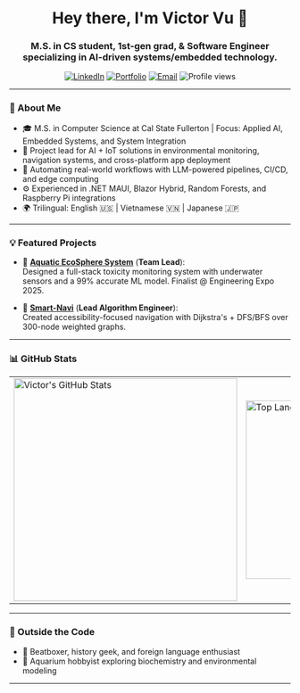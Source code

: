 <h1 align="center">Hey there, I'm Victor Vu 👋</h1>

<h3 align="center">
M.S. in CS student, 1st-gen grad, & Software Engineer specializing in AI-driven systems/embedded technology.
</h3>

<div align="center">

[![LinkedIn](https://img.shields.io/badge/LinkedIn-Victor%20Vu-blue?style=flat&logo=linkedin)](https://www.linkedin.com/in/victor-v-vu/)
[![Portfolio](https://img.shields.io/badge/Website-Portfolio-green?style=flat&logo=google-chrome)](https://vuvictor.up.railway.app)
[![Email](https://img.shields.io/badge/Email-vuvictor@csu.fullerton.edu-red?style=flat&logo=gmail)](mailto:vuvictor@csu.fullerton.edu)
<img src="https://komarev.com/ghpvc/?username=vuvictor1&label=Profile%20views&color=0e75b6&style=flat" alt="Profile views" />

</div>

---

### 🚀 About Me

- 🎓 M.S. in Computer Science at Cal State Fullerton | Focus: Applied AI, Embedded Systems, and System Integration  
- 🔧 Project lead for AI + IoT solutions in environmental monitoring, navigation systems, and cross-platform app deployment
- 🤖 Automating real-world workflows with LLM-powered pipelines, CI/CD, and edge computing
- ⚙️ Experienced in .NET MAUI, Blazor Hybrid, Random Forests, and Raspberry Pi integrations
- 🌍 Trilingual: English 🇺🇸 | Vietnamese 🇻🇳 | Japanese 🇯🇵  

---

### 💡 Featured Projects

- 🐠 [**Aquatic EcoSphere System**](https://github.com/vuvictor1/AquaticEcoSphere) (**Team Lead**):  
  Designed a full-stack toxicity monitoring system with underwater sensors and a 99% accurate ML model. Finalist @ Engineering Expo 2025.

- 🧭 [**Smart-Navi**](https://github.com/vuvictor1/SmartNavi) (**Lead Algorithm Engineer**):  
  Created accessibility-focused navigation with Dijkstra's + DFS/BFS over 300-node weighted graphs.

---

### 📊 GitHub Stats

<table align="center">
  <tr>
    <td>
      <img src="https://github-readme-stats-sigma-five.vercel.app/api?username=vuvictor1&show_icons=true&theme=radical" alt="Victor's GitHub Stats" width="400px" />
    </td>
    <td>
      <img src="https://github-readme-stats.vercel.app/api/top-langs?username=vuvictor1&layout=compact&theme=radical" alt="Top Languages" width="320px" />
    </td>
  </tr>
</table>

---

### 🎯 Outside the Code

- 🧠 Beatboxer, history geek, and foreign language enthusiast
- 🌱 Aquarium hobbyist exploring biochemistry and environmental modeling  

---
